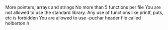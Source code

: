 More pointers, arrays and strings
No more than 5 functions per file
You are not allowed to use the standard library.
Any use of functions like printf, puts, etc is forbidden
You are allowed to use -puchar
header file called holberton.h